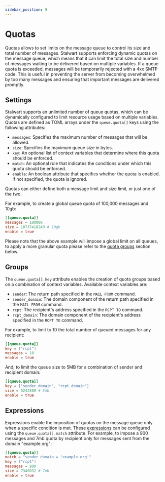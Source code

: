 ```yaml
---
sidebar_position: 9
---
```


# Quotas

Quotas allows to set limits on the message queue to control its size and total number of messages. Stalwart supports enforcing dynamic quotas on the message queue, which means that it can limit the total size and number of messages waiting to be delivered based on multiple variables. If a queue quota is exceeded, messages will be temporarily rejected with a 4xx SMTP code. This is useful in preventing the server from becoming overwhelmed by too many messages and ensuring that important messages are delivered promptly.

## Settings

Stalwart supports an unlimited number of queue quotas, which can be dynamically configured to limit resource usage based on multiple variables. Quotas are defined as TOML arrays under the `queue.quota[]` keys using the following attributes:

- `messages`: Specifies the maximum number of messages that will be allowed.
- `size`: Specifies the maximum queue size in bytes.
- `key`: An optional list of context variables that determine where this quota should be enforced.
- `match`: An optional rule that indicates the conditions under which this quota should be enforced.
- `enable`: An boolean attribute that specifies whether the quota is enabled. If not specified, the quota is ignored.

Quotas can either define both a message limit and size limit, or just one of the two.

For example, to create a global queue quota of 100,000 messages and 10gb:

```toml
[[queue.quota]]
messages = 100000
size = 10737418240 # 10gb
enable = true
```

Please note that the above example will impose a global limit on all queues, to apply a more granular quota please refer to the [quota groups](#groups) section below.

## Groups

The `queue.quota[].key` attribute enables the creation of quota groups based on a combination of context variables. Available context variables are:

- `sender`: The return path specified in the `MAIL FROM` command.
- `sender_domain`: The domain component of the return path specified in the `MAIL FROM` command.
- `rcpt`: The recipient's address specified in the `RCPT TO` command.
- `rcpt_domain`: The domain component of the recipient's address specified in the `RCPT TO` command.

For example, to limit to 10 the total number of queued messages for any recipient:

```toml
[[queue.quota]]
key = ["rcpt"]
messages = 10
enable = true
```

And, to limit the queue size to 5MB for a combination of sender and recipient domain:

```toml
[[queue.quota]]
key = ["sender_domain", "rcpt_domain"]
size = 5242880 # 5mb
enable = true
```

## Expressions

Expressions enable the imposition of quotas on the message queue only when a specific condition is met. These [expressions](/docs/configuration/expressions/overview) can be configured using the `queue.quota[].match` attribute. For example, to impose a 900 messages and 7mb quota by recipient only for messages sent from the domain "example.org":

```toml
[[queue.quota]]
match = "sender_domain = 'example.org'"
key = ["rcpt"]
messages = 900
size = 7340032 # 7mb
enable = true
```
